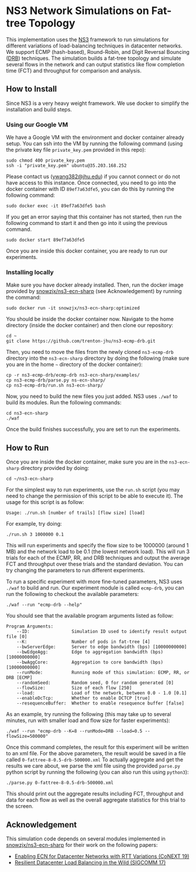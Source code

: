 # NS3 Network Simulations on Fat-tree Topology
This implementation uses the [NS3](https://www.nsnam.org/) framework to run simulations for different variations of load-balancing techniques in datacenter networks. We support
ECMP (hash-based), Round-Robin, and Digit Reversal Bouncing ([DRB](http://conferences.sigcomm.org/co-next/2013/program/p49.pdf)) techniques. The simulation builds a fat-tree topology and simulate several flows in the network and can output statistics like flow completion time (FCT) and throughput for comparison and analysis. 

## How to Install
Since NS3 is a very heavy weight framework. We use docker to simplify the installation and build steps. 
### Using our Google VM
We have a Google VM with the environment and docker container already setup. You can ssh into the VM by running the following command (using the private key file `private_key.pem` provided in this repo):
```
sudo chmod 400 private_key.pem
ssh -i "private_key.pem" ubuntu@35.203.168.252
```
Please contact us (ywang382@jhu.edu) if you cannot connect or do not have access to this instance. Once connected, you need to go into the docker container with ID `89ef7a63dfe5`, you can do this by running the following command:
```
sudo docker exec -it 89ef7a63dfe5 bash
```
If you get an error saying that this container has not started, then run the following command to start it and then go into it using the previous command.
```
sudo docker start 89ef7a63dfe5
```
Once you are inside this docker container, you are ready to run our experiments.

### Installing locally
Make sure you have docker already installed. Then, run the docker image provided by [snowzjx/ns3-ecn-sharp](https://github.com/snowzjx/ns3-ecn-sharp) (see Acknowledgement) by running the command:
```
sudo docker run -it snowzjx/ns3-ecn-sharp:optimized
```
You should be inside the docker container now. Navigate to the home directory (inside the docker container) and then clone our repository:
```
cd ~
git clone https://github.com/trenton-jhu/ns3-ecmp-drb.git
```
Then, you need to move the files from the newly cloned `ns3-ecmp-drb` directory into the `ns3-ecn-sharp` directory by doing the following (make sure you are in the home `~` directory of the docker container):
```
cp -r ns3-ecmp-drb/ecmp-drb ns3-ecn-sharp/examples/
cp ns3-ecmp-drb/parse.py ns-ecn-sharp/
cp ns3-ecmp-drb/run.sh ns3-ecn-sharp/
```
Now, you need to build the new files you just added. NS3 uses `./waf` to build its modules. Run the following commands:
```
cd ns3-ecn-sharp
./waf
```
Once the build finishes successfully, you are set to run the experiments.

## How to Run
Once you are inside the docker container, make sure you are in the `ns3-ecn-sharp` directory provided by doing:
```
cd ~/ns3-ecn-sharp
```
For the simplest way to run experiments, use the `run.sh` script (you may need to change the permission of this script to be able to execute it). The usage for this script is as follow:
```
Usage: ./run.sh [number of trails] [flow size] [load]
```
For example, try doing:
```
./run.sh 3 1000000 0.1
```
This will run experiments and specify the flow size to be 1000000 (around 1 MB) and the network load to be 0.1 (the lowest network load). This will run 3 trials for each of the ECMP, RR, and DRB techniques and output the average FCT and throughput over these trials and the standard deviation. You can try changing the parameters to run different experiments.


To run a specific experiment with more fine-tuned parameters, NS3 uses `./waf` to build and run. Our experiment module is called `ecmp-drb`, you can run the following to checkout the available parameters:
```
./waf --run "ecmp-drb --help"
```
You should see that the available program arguments listed as follow:
```
Program Arguments:
    --ID:                Simulation ID used to identify result output file [0]
    --K:                 Number of pods in fat-tree [4]
    --bwServerEdge:      Server to edge bandwidth (bps) [10000000000]
    --bwEdgeAgg:         Edge to aggregation bandwidth (bps) [10000000000]
    --bwAggCore:         Aggregation to core bandwidth (bps) [10000000000]
    --runMode:           Running mode of this simulation: ECMP, RR, or DRB [ECMP]
    --randomSeed:        Random seed, 0 for random generated [0]
    --flowSize:          Size of each flow [250]
    --load:              Load of the network, between 0.0 - 1.0 [0.1]
    --enableDcTcp:       Whether to enable DCTCP [true]
    --resequenceBuffer:  Whether to enable resequence buffer [false]
```
As an example, try running the following (this may take up to several minutes, run with smaller load and flow size for faster experiments):
```
./waf --run "ecmp-drb --K=8 --runMode=DRB --load=0.5 --flowSize=500000"
```
Once this command completes, the result for this experiment will be written to an xml file. For the above parameters, the result would be saved in a file called `0-fattree-8-0.5-drb-500000.xml`
To actually aggregate and get the results we care about, we parse the xml file using the provided `parse.py` python script by running the following (you can also run this using `python3`):
```
./parse.py 0-fattree-8-0.5-drb-500000.xml
```
This should print out the aggregate results including FCT, throughput and data for each flow as well as the overall aggregate statistics for this trial to the screen.

## Acknowledgement
This simulation code depends on several modules implemented in [snowzjx/ns3-ecn-sharp](https://github.com/snowzjx/ns3-ecn-sharp) for their work on the following papers:
* [Enabling ECN for Datacenter Networks with RTT Variations (CoNEXT 19)](https://dl.acm.org/authorize.cfm?key=N690741)
* [Resilient Datacenter Load Balancing in the Wild (SIGCOMM 17)](http://www.cse.ust.hk/~kaichen/papers/hermes-sigcomm17.pdf)







